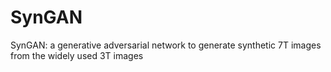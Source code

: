 # SynGAN
SynGAN: a generative adversarial network to generate synthetic 7T images from the widely used 3T images
